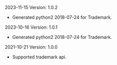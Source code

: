 2023-11-15 Version: 1.0.2
- Generated python2 2018-07-24 for Trademark.

2023-10-16 Version: 1.0.1
- Generated python2 2018-07-24 for Trademark.

2021-10-21 Version: 1.0.0
- Supported trademark api.


